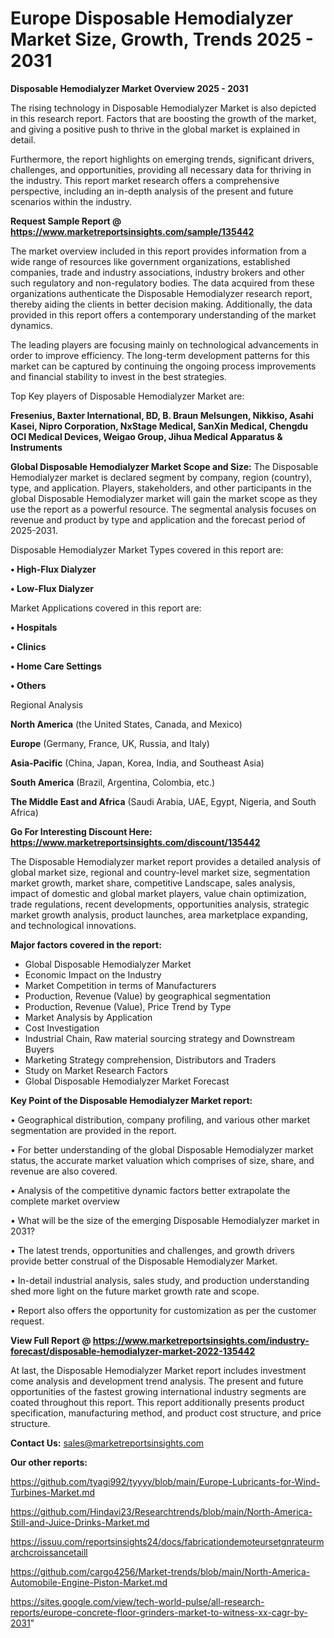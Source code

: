  # Europe Disposable Hemodialyzer Market Size, Growth, Trends 2025 - 2031

<Strong> Disposable Hemodialyzer Market Overview 2025 - 2031</strong>

The rising technology in Disposable Hemodialyzer Market is also depicted in this research report. Factors that are boosting the growth of the market, and giving a positive push to thrive in the global market is explained in detail.

Furthermore, the report highlights on emerging trends, significant drivers, challenges, and opportunities, providing all necessary data for thriving in the industry. This report market research offers a comprehensive perspective, including an in-depth analysis of the present and future scenarios within the industry.

<strong>Request Sample Report @ <a href=https://www.marketreportsinsights.com/sample/135442>https://www.marketreportsinsights.com/sample/135442</a></strong>

The market overview included in this report provides information from a wide range of resources like government organizations, established companies, trade and industry associations, industry brokers and other such regulatory and non-regulatory bodies. The data acquired from these organizations authenticate the Disposable Hemodialyzer research report, thereby aiding the clients in better decision making. Additionally, the data provided in this report offers a contemporary understanding of the market dynamics.

The leading players are focusing mainly on technological advancements in order to improve efficiency. The long-term development patterns for this market can be captured by continuing the ongoing process improvements and financial stability to invest in the best strategies.

Top Key players of Disposable Hemodialyzer Market are:

<strong>Fresenius, Baxter International, BD, B. Braun Melsungen, Nikkiso, Asahi Kasei, Nipro Corporation, NxStage Medical, SanXin Medical, Chengdu OCI Medical Devices, Weigao Group, Jihua Medical Apparatus & Instruments</strong>

<strong><b>Global Disposable Hemodialyzer Market Scope and Size:</b></strong>
The Disposable Hemodialyzer market is declared segment by company, region (country), type, and application. Players, stakeholders, and other participants in the global Disposable Hemodialyzer market will gain the market scope as they use the report as a powerful resource. The segmental analysis focuses on revenue and product by type and application and the forecast period of 2025-2031.

Disposable Hemodialyzer Market Types covered in this report are:

<strong>• High-Flux Dialyzer

• Low-Flux Dialyzer</strong>

Market Applications covered in this report are:

<strong>• Hospitals

• Clinics

• Home Care Settings

• Others</strong> 

Regional Analysis

<strong>North America</strong> (the United States, Canada, and Mexico)

<strong>Europe</strong> (Germany, France, UK, Russia, and Italy)

<strong>Asia-Pacific</strong> (China, Japan, Korea, India, and Southeast Asia)

<strong>South America</strong> (Brazil, Argentina, Colombia, etc.)

<strong>The Middle East and Africa</strong> (Saudi Arabia, UAE, Egypt, Nigeria, and South Africa)

<strong>Go For Interesting Discount Here: <a href=https://www.marketreportsinsights.com/discount/135442>https://www.marketreportsinsights.com/discount/135442</a></strong>

The Disposable Hemodialyzer market report provides a detailed analysis of global market size, regional and country-level market size, segmentation market growth, market share, competitive Landscape, sales analysis, impact of domestic and global market players, value chain optimization, trade regulations, recent developments, opportunities analysis, strategic market growth analysis, product launches, area marketplace expanding, and technological innovations.

<strong><b>Major factors covered in the report:</b></strong>
<ul>
  <li>Global Disposable Hemodialyzer Market </li>
  <li>Economic Impact on the Industry</li>
  <li>Market Competition in terms of Manufacturers</li>
  <li>Production, Revenue (Value) by geographical segmentation</li>
  <li>Production, Revenue (Value), Price Trend by Type</li>
  <li>Market Analysis by Application</li>
  <li>Cost Investigation</li>
  <li>Industrial Chain, Raw material sourcing strategy and Downstream Buyers</li>
  <li>Marketing Strategy comprehension, Distributors and Traders</li>
  <li>Study on Market Research Factors</li>
  <li>Global Disposable Hemodialyzer Market Forecast</li>
</ul>

<strong><b>Key Point of the Disposable Hemodialyzer Market report:</b></strong>

• Geographical distribution, company profiling, and various other market segmentation are provided in the report.

• For better understanding of the global Disposable Hemodialyzer market status, the accurate market valuation which comprises of size, share, and revenue are also covered.

• Analysis of the competitive dynamic factors better extrapolate the complete market overview

• What will be the size of the emerging Disposable Hemodialyzer market in 2031?

• The latest trends, opportunities and challenges, and growth drivers provide better construal of the Disposable Hemodialyzer Market.

• In-detail industrial analysis, sales study, and production understanding shed more light on the future market growth rate and scope.

• Report also offers the opportunity for customization as per the customer request.

<strong><b>View Full Report @ <a href=https://www.marketreportsinsights.com/industry-forecast/disposable-hemodialyzer-market-2022-135442>https://www.marketreportsinsights.com/industry-forecast/disposable-hemodialyzer-market-2022-135442</a></b></strong>


At last, the Disposable Hemodialyzer Market report includes investment come analysis and development trend analysis. The present and future opportunities of the fastest growing international industry segments are coated throughout this report. This report additionally presents product specification, manufacturing method, and product cost structure, and price structure.

<strong>Contact Us:</strong>
sales@marketreportsinsights.com

<strong>Our other reports:</strong>

<a href=https://github.com/tyagi992/tyyyy/blob/main/Europe-Lubricants-for-Wind-Turbines-Market.md>https://github.com/tyagi992/tyyyy/blob/main/Europe-Lubricants-for-Wind-Turbines-Market.md</a>

<a href=https://github.com/Hindavi23/Researchtrends/blob/main/North-America-Still-and-Juice-Drinks-Market.md>https://github.com/Hindavi23/Researchtrends/blob/main/North-America-Still-and-Juice-Drinks-Market.md</a>

<a href=https://issuu.com/reportsinsights24/docs/fabricationdemoteursetgnrateurmarchcroissancetaill>https://issuu.com/reportsinsights24/docs/fabricationdemoteursetgnrateurmarchcroissancetaill</a>

<a href=https://github.com/cargo4256/Market-trends/blob/main/North-America-Automobile-Engine-Piston-Market.md>https://github.com/cargo4256/Market-trends/blob/main/North-America-Automobile-Engine-Piston-Market.md</a>

<a href=https://sites.google.com/view/tech-world-pulse/all-research-reports/europe-concrete-floor-grinders-market-to-witness-xx-cagr-by-2031>https://sites.google.com/view/tech-world-pulse/all-research-reports/europe-concrete-floor-grinders-market-to-witness-xx-cagr-by-2031</a>"
